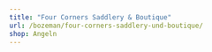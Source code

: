 ```yaml
---
title: "Four Corners Saddlery & Boutique"
url: /bozeman/four-corners-saddlery-und-boutique/
shop: Angeln
---
```

